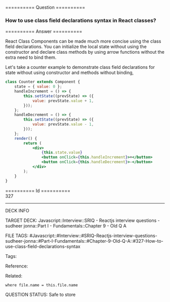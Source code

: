 ========== Question ==========  

### How to use class field declarations syntax in React classes?  

========== Answer ==========  

React Class Components can be made much more concise using the class field
declarations. You can initialize the local state without using the constructor
and declare class methods by using arrow functions without the extra need to
bind them.

Let's take a counter example to demonstrate class field declarations for state
without using constructor and methods without binding,

```jsx
class Counter extends Component {
    state = { value: 0 };
    handleIncrement = () => {
        this.setState((prevState) => ({
            value: prevState.value + 1,
        }));
    };
    handleDecrement = () => {
        this.setState((prevState) => ({
            value: prevState.value - 1,
        }));
    };
    render() {
        return (
            <div>
                {this.state.value}
                <button onClick={this.handleIncrement}>+</button>
                <button onClick={this.handleDecrement}>-</button>
            </div>
        );
    }
}
```

========== Id ==========  
327

---

DECK INFO

TARGET DECK: Javascript::Interview::SRIQ - Reactjs interview questions - sudheer jonna::Part I - Fundamentals::Chapter 9 - Old Q A

FILE TAGS: #Javascript::#Interview::#SRIQ-Reactjs-interview-questions-sudheer-jonna::#Part-I-Fundamentals::#Chapter-9-Old-Q-A::#327-How-to-use-class-field-declarations-syntax

Tags:

Reference:

Related:

```dataview
where file.name = this.file.name
```
QUESTION STATUS: Safe to store
